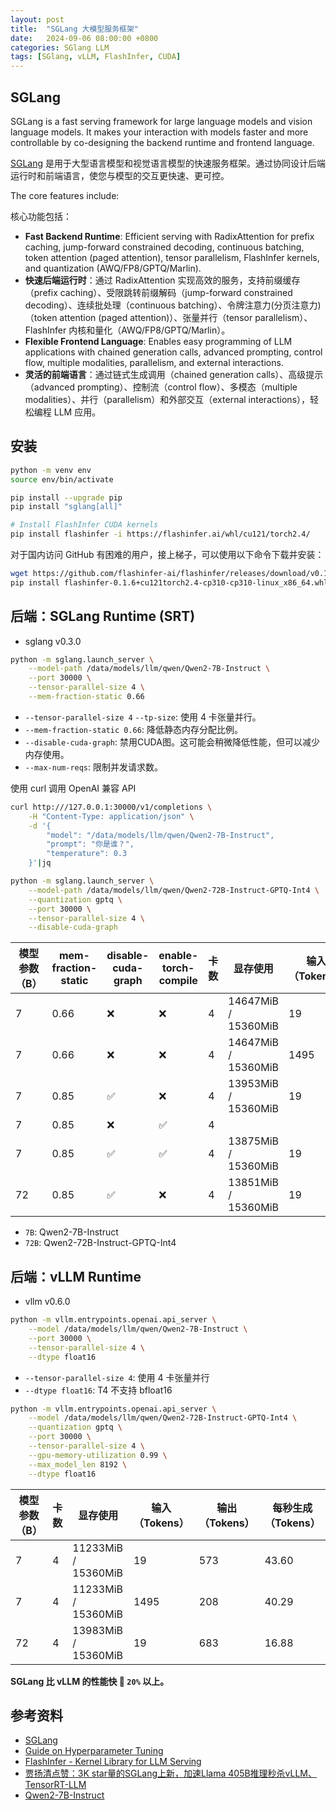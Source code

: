 ```yaml
---
layout: post
title:  "SGLang 大模型服务框架"
date:   2024-09-06 08:00:00 +0800
categories: SGlang LLM
tags: [SGlang, vLLM, FlashInfer, CUDA]
---
```


## SGLang
SGLang is a fast serving framework for large language models and vision language models. It makes your interaction with models faster and more controllable by co-designing the backend runtime and frontend language.

[SGLang](https://github.com/sgl-project/sglang) 是用于大型语言模型和视觉语言模型的快速服务框架。通过协同设计后端运行时和前端语言，使您与模型的交互更快速、更可控。

The core features include:

核心功能包括：
- **Fast Backend Runtime**: Efficient serving with RadixAttention for prefix caching, jump-forward constrained decoding, continuous batching, token attention (paged attention), tensor parallelism, FlashInfer kernels, and quantization (AWQ/FP8/GPTQ/Marlin).
- **快速后端运行时**：通过 RadixAttention 实现高效的服务，支持前缀缓存（prefix caching）、受限跳转前缀解码（jump-forward constrained decoding）、连续批处理（continuous batching）、令牌注意力(分页注意力)（token attention (paged attention)）、张量并行（tensor parallelism）、FlashInfer 内核和量化（AWQ/FP8/GPTQ/Marlin）。
- **Flexible Frontend Language**: Enables easy programming of LLM applications with chained generation calls, advanced prompting, control flow, multiple modalities, parallelism, and external interactions.
- **灵活的前端语言**：通过链式生成调用（chained generation calls）、高级提示（advanced prompting）、控制流（control flow）、多模态（multiple modalities）、并行（parallelism）和外部交互（external interactions），轻松编程 LLM 应用。


## 安装
```bash
python -m venv env
source env/bin/activate

pip install --upgrade pip
pip install "sglang[all]"

# Install FlashInfer CUDA kernels
pip install flashinfer -i https://flashinfer.ai/whl/cu121/torch2.4/
```

对于国内访问 GitHub 有困难的用户，接上梯子，可以使用以下命令下载并安装：

```bash
wget https://github.com/flashinfer-ai/flashinfer/releases/download/v0.1.6/flashinfer-0.1.6%2Bcu121torch2.4-cp310-cp310-linux_x86_64.whl
pip install flashinfer-0.1.6+cu121torch2.4-cp310-cp310-linux_x86_64.whl
```


## 后端：SGLang Runtime (SRT)
- sglang v0.3.0

```bash
python -m sglang.launch_server \
    --model-path /data/models/llm/qwen/Qwen2-7B-Instruct \
    --port 30000 \
    --tensor-parallel-size 4 \
    --mem-fraction-static 0.66
```
- `--tensor-parallel-size 4` `--tp-size`: 使用 4 卡张量并行。
- `--mem-fraction-static 0.66`: 降低静态内存分配比例。
- `--disable-cuda-graph`: 禁用CUDA图。这可能会稍微降低性能，但可以减少内存使用。
- `--max-num-reqs`: 限制并发请求数。

使用 curl 调用 OpenAI 兼容 API

```bash
curl http:///127.0.0.1:30000/v1/completions \
    -H "Content-Type: application/json" \
    -d '{
        "model": "/data/models/llm/qwen/Qwen2-7B-Instruct",
        "prompt": "你是谁？",
        "temperature": 0.3
    }'|jq
```

```bash
python -m sglang.launch_server \
    --model-path /data/models/llm/qwen/Qwen2-72B-Instruct-GPTQ-Int4 \
    --quantization gptq \
    --port 30000 \
    --tensor-parallel-size 4 \
    --disable-cuda-graph
```

| 模型参数（B） | mem-fraction-static | disable-cuda-graph | enable-torch-compile | 卡数 | 显存使用 | 输入（Tokens） | 输出（Tokens） | 每秒生成（Tokens） |
| --- | --- | --- | --- | --- | --- | --- | --- | --- |
| 7 | 0.66 | ❌ | ❌ | 4 | 14647MiB / 15360MiB |   19 | 781 | 53.54 |
| 7 | 0.66 | ❌ | ❌ | 4 | 14647MiB / 15360MiB | 1495 | 264 | 51.47 |
| 7 | 0.85 | ✅ | ❌ | 4 | 13953MiB / 15360MiB |   19 | 566 | 45.33 |
| 7 | 0.85 | ❌ | ✅ | 4 |  |  |  |  |
| 7 | 0.85 | ✅ | ✅ | 4 | 13875MiB / 15360MiB |   19 | 559 | 47.79 |
| 72 | 0.85 | ✅ | ❌ | 4 | 13851MiB / 15360MiB |  19 | 633 | 16.50 |

- `7B`: Qwen2-7B-Instruct
- `72B`: Qwen2-72B-Instruct-GPTQ-Int4


## 后端：vLLM Runtime
- vllm v0.6.0

```bash
python -m vllm.entrypoints.openai.api_server \
    --model /data/models/llm/qwen/Qwen2-7B-Instruct \
    --port 30000 \
    --tensor-parallel-size 4 \
    --dtype float16
```
- `--tensor-parallel-size 4`: 使用 4 卡张量并行
- `--dtype float16`: T4 不支持 bfloat16

```bash
python -m vllm.entrypoints.openai.api_server \
    --model /data/models/llm/qwen/Qwen2-72B-Instruct-GPTQ-Int4 \
    --quantization gptq \
    --port 30000 \
    --tensor-parallel-size 4 \
    --gpu-memory-utilization 0.99 \
    --max_model_len 8192 \
    --dtype float16
```

| 模型参数（B） | 卡数 | 显存使用 | 输入（Tokens） | 输出（Tokens） | 每秒生成（Tokens） |
| --- | --- | --- | --- | --- | --- |
| 7 | 4 | 11233MiB / 15360MiB | 19 | 573 | 43.60 |
| 7 | 4 | 11233MiB / 15360MiB | 1495 | 208 | 40.29 |
| 72 | 4 | 13983MiB / 15360MiB | 19 | 683 | 16.88 |


**SGLang 比 vLLM 的性能快 🚀 `20%` 以上。**


## 参考资料
- [SGLang](https://github.com/sgl-project/sglang)
- [Guide on Hyperparameter Tuning](https://github.com/sgl-project/sglang/blob/main/docs/en/hyperparameter_tuning.md)
- [FlashInfer - Kernel Library for LLM Serving](https://github.com/flashinfer-ai/flashinfer)
- [贾扬清点赞：3K star量的SGLang上新，加速Llama 405B推理秒杀vLLM、TensorRT-LLM](https://mp.weixin.qq.com/s/FYwguU3USf12Wb5HXaHH3A)
- [Qwen2-7B-Instruct](https://www.modelscope.cn/models/qwen/Qwen2-7B-Instruct)
